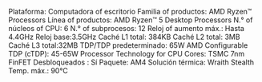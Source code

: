 Plataforma: Computadora of escritorio
Familia of productos: AMD Ryzen™ Processors
Línea of productos: AMD Ryzen™ 5 Desktop Processors
N.° of núcleos of CPU: 6
N.° of subprocesos: 12
Reloj of aumento máx.: Hasta 4.4GHz
Reloj base:3.5GHz
Caché L1 total: 384KB
Caché L2 total: 3MB
Caché L3 total:32MB
TDP/TDP predeterminado: 65W
AMD Configurable TDP (cTDP): 45-65W
Processor Technology for CPU Cores: TSMC 7nm FinFET
Desbloqueados : Sí
Paquete: AM4
Solución térmica: Wraith Stealth
Temp. máx.: 90°C
    